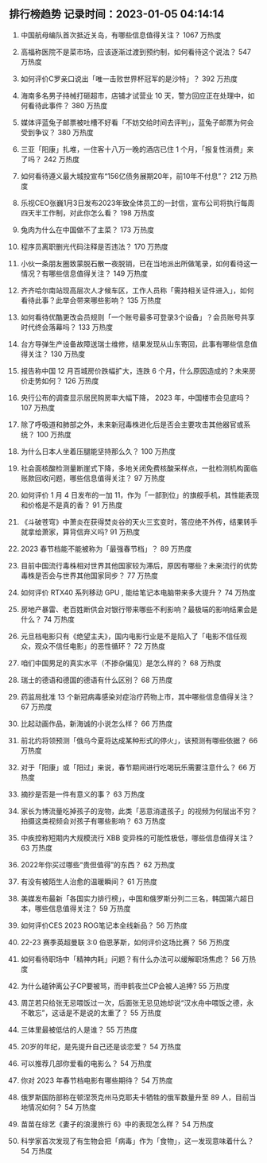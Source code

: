 
## 排行榜趋势 记录时间：2023-01-05 04:14:14
  
  1. 中国航母编队首次抵近关岛，有哪些信息值得关注？ 1067 万热度
    
  2. 高福称医院不是菜市场，应该逐渐过渡到预约制，如何看待这个说法？ 547 万热度
    
  3. 如何评价C罗亲口说出「唯一击败世界杯冠军的是沙特」？ 392 万热度
    
  4. 海南多名男子持械打砸超市，店铺才试营业 10 天，警方回应正在处理中，如何看待此事件？ 380 万热度
    
  5. 媒体评蓝兔子邮票被吐槽不好看「不妨交给时间去评判」，蓝兔子邮票为何会受到争议？ 380 万热度
    
  6. 三亚「阳康」扎堆，一住客十八万一晚的酒店已住 1 个月，「报复性消费」来了吗？ 242 万热度
    
  7. 如何看待遵义最大城投宣布“156亿债务展期20年，前10年不付息”？ 212 万热度
    
  8. 乐视CEO张巍1月3日发布2023年致全体员工的一封信，宣布公司将执行每周四天半工作制，对此你怎么看？ 198 万热度
    
  9. 兔肉为什么在中国做不了主菜？ 173 万热度
    
  10. 程序员离职删光代码注释是否违法？ 170 万热度
    
  11. 小伙一条朋友圈致蒙脱石散一夜脱销，已在当地派出所做笔录，如何看待这一情况？有哪些信息值得关注？ 149 万热度
    
  12. 齐齐哈尔南站现高层次人才候车区，工作人员称「需持相关证件进入」，如何看待此事？此举会带来哪些影响？ 135 万热度
    
  13. 如何看待优酷更改会员规则「一个账号最多可登录3个设备」？会员账号共享时代终会落幕吗？ 133 万热度
    
  14. 台方导弹生产设备故障送瑞士维修，结果发现从山东寄回，此事有哪些信息值得关注？ 130 万热度
    
  15. 报告称中国 12 月百城房价跌幅扩大，连跌 6 个月，什么原因造成的？未来房价走势如何？ 126 万热度
    
  16. 央行公布的调查显示居民购房率大幅下降， 2023 年，中国楼市会见底吗？ 107 万热度
    
  17. 除了呼吸道和肺部之外，未来新冠毒株进化后是否会主要攻击其他器官或系统？ 100 万热度
    
  18. 为什么日本人坐着压腿能坚持那么久？ 100 万热度
    
  19. 社会面核酸检测量断崖式下降，多地关闭免费核酸采样点，一批检测机构面临账款回收问题，哪些信息值得关注？ 97 万热度
    
  20. 如何评价 1 月 4 日发布的一加 11，作为「一部到位」的旗舰手机，其性能表现和价格是不是真的香？ 91 万热度
    
  21. 《斗破苍穹》中萧炎在获得焚炎谷的天火三玄变时，答应绝不外传，结果转手就拿给萧家，算背信弃义吗? 91 万热度
    
  22. 2023 春节档能不能被称为「最强春节档」？ 89 万热度
    
  23. 目前中国流行毒株相对世界其他国家较为滞后，原因有哪些？未来流行的优势毒株是否会与世界其他国家同步？ 77 万热度
    
  24. 如何评价 RTX40 系列移动 GPU , 能给笔记本电脑带来多大提升？ 74 万热度
    
  25. 房地产暴雷、老百姓断供会对银行带来哪些不利影响？最极端的影响结果会是什么？ 74 万热度
    
  26. 元旦档电影只有《绝望主夫》，国内电影行业是不是陷入了「电影不信任观众，观众不信任电影」的恶性循环？ 72 万热度
    
  27. 咱们中国男足的真实水平（不掺杂偏见）是怎么样的？ 68 万热度
    
  28. 瑞士的德语和德国的德语有什么区别？ 68 万热度
    
  29. 药监局批准 13 个新冠病毒感染对症治疗药物上市，其中哪些信息值得关注？ 67 万热度
    
  30. 比起动画作品，新海诚的小说怎么样？ 66 万热度
    
  31. 前北约将领预测「俄乌今夏将达成某种形式的停火」，该预测有哪些依据？ 66 万热度
    
  32. 对于「阳康」或「阳过」来说，春节期间进行吃喝玩乐需要注意什么？ 66 万热度
    
  33. 摘抄是否是一件有意义的事？ 63 万热度
    
  34. 家长为博流量吃掉孩子的宠物，此类「恶意消遣孩子」的视频为何层出不穷？拍摄这类视频会对孩子有哪些影响？ 63 万热度
    
  35. 中疾控称短期内大规模流行 XBB 变异株的可能性极低，哪些信息值得关注？ 63 万热度
    
  36. 2022年你买过哪些“贵但值得”的东西？ 62 万热度
    
  37. 有没有被陌生人治愈的温暖瞬间？ 61 万热度
    
  38. 美媒发布最新「各国实力排行榜」，中国和俄罗斯分列二三名，韩国第六超日本，哪些信息值得关注？ 59 万热度
    
  39. 如何评价CES 2023 ROG笔记本全线新品？ 56 万热度
    
  40. 22-23 赛季英超曼联 3:0 伯恩茅斯，如何评价这场比赛？ 56 万热度
    
  41. 如何看待职场中「精神内耗」问题？有什么办法可以缓解职场焦虑？ 56 万热度
    
  42. 为什么磕钟离公子CP要被骂，而申鹤夜兰CP会被人追捧? 55 万热度
    
  43. 周芷若只给张无忌喂饭过一次，后面张无忌见她却说“汉水舟中喂饭之德，永不敢忘”，这话是不是说的太重了？ 55 万热度
    
  44. 三体里最被低估的人是谁？ 55 万热度
    
  45. 20岁的年纪，是先提升自己还是谈恋爱？ 54 万热度
    
  46. 可以推荐几部你爱看的电影么？ 54 万热度
    
  47. 你对 2023 年春节档电影有哪些期待？ 54 万热度
    
  48. 俄罗斯国防部称在顿涅茨克州马克耶夫卡牺牲的俄军数量升至 89 人，目前当地情况如何？ 54 万热度
    
  49. 苗苗在综艺《妻子的浪漫旅行 6》中的表现怎么样？ 54 万热度
    
  50. 科学家首次发现了有生物会把「病毒」作为「食物」，这一发现意味着什么？ 54 万热度
    